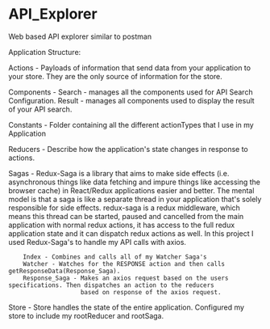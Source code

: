 # API_Explorer
Web based API explorer similar to postman

Application Structure:

Actions - Payloads of information that send data from your application to your store. 
          They are the only source of information for the store. 

Components - Search - manages all the components used for API Search Configuration.
             Result - manages all components used to display the result of your API search.

Constants -  Folder containing all the different actionTypes that I use in my Application

Reducers - Describe how the application's state changes in response to actions.

Sagas - Redux-Saga is a library that aims to make side effects (i.e. asynchronous things like data 
        fetching and impure things like accessing the browser cache) in React/Redux applications easier and better.
        The mental model is that a saga is like a separate thread in your application that's solely responsible for 
        side effects. redux-saga is a redux middleware, which means this thread can be started, paused and cancelled 
        from the main application with normal redux actions, it has access to the full redux application state and it can 
        dispatch redux actions as well.
        In this project I used Redux-Saga's to handle my API calls with axios. 
        
        Index - Combines and calls all of my Watcher Saga's
        Watcher - Watches for the RESPONSE action and then calls getResponseData(Response_Saga).
        Response_Saga - Makes an axios request based on the users specifications. Then dispatches an action to the reducers
                        based on response of the axios request.
        

Store - Store handles the state of the entire application. Configured my store to include my rootReducer and rootSaga.


